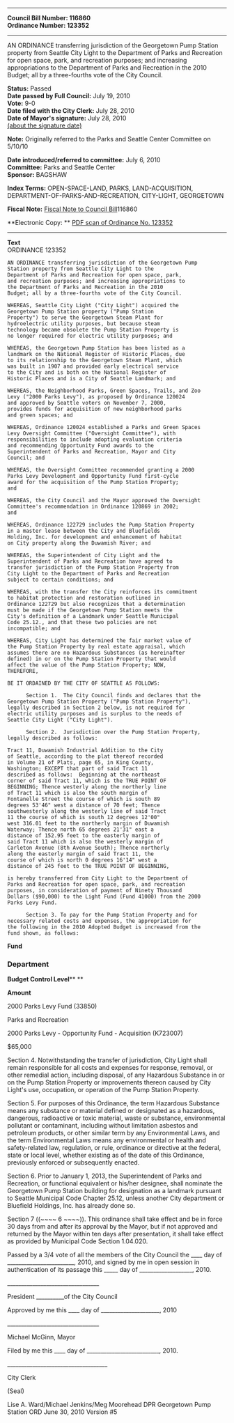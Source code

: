 * * * * *  
  
**Council Bill Number: [](#h0)[](#h2)116860**   
**Ordinance Number: 123352**  
  
* * * * *  
  
AN ORDINANCE transferring jurisdiction of the Georgetown Pump Station property from Seattle City Light to the Department of Parks and Recreation for open space, park, and recreation purposes; and increasing appropriations to the Department of Parks and Recreation in the 2010 Budget; all by a three-fourths vote of the City Council.  
  
**Status:** Passed   
**Date passed by Full Council:** July 19, 2010   
**Vote:** 9-0   
**Date filed with the City Clerk:** July 28, 2010   
**Date of Mayor's signature:** July 28, 2010   
[(about the signature date)](/~public/approvaldate.htm)   
  
**Note:** Originally referred to the Parks and Seattle Center Committee on 5/10/10  
  
  
**Date introduced/referred to committee:** July 6, 2010   
**Committee:** Parks and Seattle Center   
**Sponsor:** BAGSHAW   
  
**Index Terms:** OPEN-SPACE-LAND, PARKS, LAND-ACQUISITION, DEPARTMENT-OF-PARKS-AND-RECREATION, CITY-LIGHT, GEORGETOWN  
  
**Fiscal Note:** [Fiscal Note to Council Bill](http://clerk.seattle.gov/~public/fnote/116860.htm)[](#h1)[](#h3)116860  
  
**Electronic Copy: ** [PDF scan of Ordinance No. 123352](/~archives/Ordinances/Ord_123352.pdf)  
  
* * * * *  
  
**Text**  
    ORDINANCE 123352  
  
    AN ORDINANCE transferring jurisdiction of the Georgetown Pump  
    Station property from Seattle City Light to the  
    Department of Parks and Recreation for open space, park,  
    and recreation purposes; and increasing appropriations to  
    the Department of Parks and Recreation in the 2010  
    Budget; all by a three-fourths vote of the City Council.  
  
    WHEREAS, Seattle City Light ("City Light") acquired the  
    Georgetown Pump Station property ("Pump Station  
    Property") to serve the Georgetown Steam Plant for  
    hydroelectric utility purposes, but because steam  
    technology became obsolete the Pump Station Property is  
    no longer required for electric utility purposes; and  
  
    WHEREAS, the Georgetown Pump Station has been listed as a  
    landmark on the National Register of Historic Places, due  
    to its relationship to the Georgetown Steam Plant, which  
    was built in 1907 and provided early electrical service  
    to the City and is both on the National Register of  
    Historic Places and is a City of Seattle Landmark; and  
  
    WHEREAS, the Neighborhood Parks, Green Spaces, Trails, and Zoo  
    Levy ("2000 Parks Levy"), as proposed by Ordinance 120024  
    and approved by Seattle voters on November 7, 2000,  
    provides funds for acquisition of new neighborhood parks  
    and green spaces; and  
  
    WHEREAS, Ordinance 120024 established a Parks and Green Spaces  
    Levy Oversight Committee ("Oversight Committee"), with  
    responsibilities to include adopting evaluation criteria  
    and recommending Opportunity Fund awards to the  
    Superintendent of Parks and Recreation, Mayor and City  
    Council; and  
  
    WHEREAS, the Oversight Committee recommended granting a 2000  
    Parks Levy Development and Opportunity Fund first-cycle  
    award for the acquisition of the Pump Station Property;  
    and  
  
    WHEREAS, the City Council and the Mayor approved the Oversight  
    Committee's recommendation in Ordinance 120869 in 2002;  
    and  
  
    WHEREAS, Ordinance 122729 includes the Pump Station Property  
    in a master lease between the City and Bluefields  
    Holding, Inc. for development and enhancement of habitat  
    on City property along the Duwamish River; and  
  
    WHEREAS, the Superintendent of City Light and the  
    Superintendent of Parks and Recreation have agreed to  
    transfer jurisdiction of the Pump Station Property from  
    City Light to the Department of Parks and Recreation  
    subject to certain conditions; and  
  
    WHEREAS, with the transfer the City reinforces its commitment  
    to habitat protection and restoration outlined in  
    Ordinance 122729 but also recognizes that a determination  
    must be made if the Georgetown Pump Station meets the  
    City's definition of a Landmark under Seattle Municipal  
    Code 25.12., and that these two policies are not  
    incompatible; and  
  
    WHEREAS, City Light has determined the fair market value of  
    the Pump Station Property by real estate appraisal, which  
    assumes there are no Hazardous Substances (as hereinafter  
    defined) in or on the Pump Station Property that would  
    affect the value of the Pump Station Property; NOW,  
    THEREFORE,  
  
    BE IT ORDAINED BY THE CITY OF SEATTLE AS FOLLOWS:  
  
          Section 1.  The City Council finds and declares that the  
    Georgetown Pump Station Property ("Pump Station Property"),  
    legally described in Section 2 below, is not required for  
    electric utility purposes and is surplus to the needs of  
    Seattle City Light ("City Light").  
  
          Section 2.  Jurisdiction over the Pump Station Property,  
    legally described as follows:  
  
    Tract 11, Duwamish Industrial Addition to the City  
    of Seattle, according to the plat thereof recorded  
    in Volume 21 of Plats, page 65, in King County,  
    Washington; EXCEPT that part of said Tract 11  
    described as follows:  Beginning at the northeast  
    corner of said Tract 11, which is the TRUE POINT OF  
    BEGINNING; Thence westerly along the northerly line  
    of Tract 11 which is also the south margin of  
    Fontanelle Street the course of which is south 89  
    degrees 53'46" west a distance of 70 feet; Thence  
    southwesterly along the westerly line of said Tract  
    11 the course of which is south 12 degrees 12'00"  
    west 316.01 feet to the northerly margin of Duwamish  
    Waterway; Thence north 65 degrees 21'31" east a  
    distance of 152.95 feet to the easterly margin of  
    said Tract 11 which is also the westerly margin of  
    Carleton Avenue (8th Avenue South); Thence northerly  
    along the easterly margin of said Tract 11, the  
    course of which is north 0 degrees 16'14" west a  
    distance of 245 feet to the TRUE POINT OF BEGINNING,  
  
    is hereby transferred from City Light to the Department of  
    Parks and Recreation for open space, park, and recreation  
    purposes, in consideration of payment of Ninety Thousand  
    Dollars ($90,000) to the Light Fund (Fund 41000) from the 2000  
    Parks Levy Fund.  
  
          Section 3. To pay for the Pump Station Property and for  
    necessary related costs and expenses, the appropriation for  
    the following in the 2010 Adopted Budget is increased from the  
    fund shown, as follows:  
  
**Fund**  
  
### Department  
  
**Budget Control Level**** **  
  
**Amount**  
  
2000 Parks Levy Fund (33850)  
  
Parks and Recreation  
  
2000 Parks Levy - Opportunity Fund - Acquisition (K723007)  
  
$65,000  
  
Section 4. Notwithstanding the transfer of jurisdiction, City Light shall remain responsible for all costs and expenses for response, removal, or other remedial action, including disposal, of any Hazardous Substance in or on the Pump Station Property or improvements thereon caused by City Light's use, occupation, or operation of the Pump Station Property.  
  
Section 5. For purposes of this Ordinance, the term Hazardous Substance means any substance or material defined or designated as a hazardous, dangerous, radioactive or toxic material, waste or substance, environmental pollutant or contaminant, including without limitation asbestos and petroleum products, or other similar term by any Environmental Laws, and the term Environmental Laws means any environmental or health and safety-related law, regulation, or rule, ordinance or directive at the federal, state or local level, whether existing as of the date of this Ordinance, previously enforced or subsequently enacted.  
  
Section 6. Prior to January 1, 2013, the Superintendent of Parks and Recreation, or functional equivalent or his/her designee, shall nominate the Georgetown Pump Station building for designation as a landmark pursuant to Seattle Municipal Code Chapter 25.12, unless another City department or Bluefield Holdings, Inc. has already done so.  
  
Section 7 ((~~~~ 6 ~~~~)). This ordinance shall take effect and be in force 30 days from and after its approval by the Mayor, but if not approved and returned by the Mayor within ten days after presentation, it shall take effect as provided by Municipal Code Section 1.04.020.  
  
Passed by a 3/4 vote of all the members of the City Council the \_\_\_\_ day of \_\_\_\_\_\_\_\_\_\_\_\_\_\_\_\_\_\_\_\_\_\_\_\_, 2010, and signed by me in open session in authentication of its passage this \_\_\_\_\_ day of \_\_\_\_\_\_\_\_\_\_\_\_\_\_\_\_\_\_\_, 2010.  
  
\_\_\_\_\_\_\_\_\_\_\_\_\_\_\_\_\_\_\_\_\_\_\_\_\_\_\_\_\_\_\_\_\_  
  
President \_\_\_\_\_\_\_\_\_\_of the City Council  
  
Approved by me this \_\_\_\_ day of \_\_\_\_\_\_\_\_\_\_\_\_\_\_\_\_\_\_\_\_\_, 2010  
  
\_\_\_\_\_\_\_\_\_\_\_\_\_\_\_\_\_\_\_\_\_\_\_\_\_\_\_\_\_\_\_\_\_  
  
Michael McGinn, Mayor  
  
Filed by me this \_\_\_\_ day of \_\_\_\_\_\_\_\_\_\_\_\_\_\_\_\_\_\_\_\_\_\_\_\_\_\_, 2010.  
  
\_\_\_\_\_\_\_\_\_\_\_\_\_\_\_\_\_\_\_\_\_\_\_\_\_\_\_\_\_\_\_\_\_\_\_\_  
  
City Clerk  
  
(Seal)  
  
Lise A. Ward/Michael Jenkins/Meg Moorehead DPR Georgetown Pump Station ORD June 30, 2010 Version \#5  
  
  

